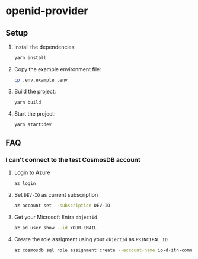 # openid-provider

## Setup

1. Install the dependencies:

   ```sh
   yarn install
   ```

2. Copy the example environment file:

   ```sh
   cp .env.example .env
   ```

3. Build the project:

   ```sh
   yarn build
   ```

4. Start the project:

   ```sh
   yarn start:dev
   ```

## FAQ

### I can't connect to the test CosmosDB account

1. Login to Azure

   ```sh
   az login
   ```

2. Set `DEV-IO` as current subscription

   ```sh
   az account set --subscription DEV-IO
   ```

3. Get your Microsoft Entra `objectId`

   ```sh
   az ad user show --id YOUR-EMAIL
   ```

4. Create the role assigment using your `objectId` as `PRINCIPAL_ID`

   ```sh
   az cosmosdb sql role assignment create --account-name io-d-itn-common-cosno-01 --resource-group io-d-itn-common-rg-01 --scope "/" --principal-id PRINCIPAL_ID --role-definition-id 00000000-0000-0000-0000-000000000002
   ```
